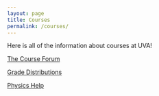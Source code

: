 ```yaml
---
layout: page
title: Courses
permalink: /courses/
---
```


Here is all of the information about courses at UVA!

[The Course Forum](https://thecourseforum.com)

[Grade Distributions](https://vagrades.com)

[Physics Help](https://ocw.mit.edu)
